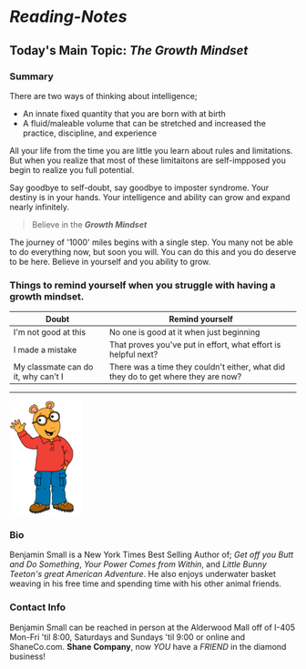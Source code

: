 # ***Reading-Notes***

## **Today's Main Topic:** *The Growth Mindset*

### **Summary**

There are two ways of thinking about intelligence;

- An innate fixed quantity that you are born with at birth
- A fluid/maleable volume that can be stretched and increased the practice, discipline, and experience

All your life from the time you are little you learn about rules and limitations. But when you realize that most of these limitaitons are self-impposed you begin to realize you full potential.

Say goodbye to self-doubt, say goodbye to imposter syndrome. Your destiny is in your hands. Your intelligence and ability can grow and expand nearly infinitely.  

> Believe in the ***Growth Mindset***  

The journey of '1000' miles begins with a single step. You many not be able to do everything now, but soon you will. You can do this and you do deserve to be here. Believe in yourself and you ability to grow.

### **Things to remind yourself when you struggle with having a growth mindset.**

| Doubt | Remind yourself |
| ----- | --------------- |
| I'm not good at this | No one is good at it when just beginning |
| I made a mistake | That proves you've put in effort, what effort is helpful next? |
| My classmate can do it, why can't I | There was a time they couldn't either, what did they do to get where they are now? |

---

<img src="/Arthur.png" alt="Photo of Benjamin Small" title="Most Recent photo of Benjamin Small" height="200">

### **Bio**

Benjamin Small is a New York Times Best Selling Author of; *Get off you Butt and Do Something*, *Your Power Comes from Within*, and *Little Bunny Teeton's great American Adventure*. He also enjoys underwater basket weaving in his free time and spending time with his other animal friends.

### **Contact Info**

Benjamin Small can be reached in person at the Alderwood Mall off of I-405 Mon-Fri 'til 8:00, Saturdays and Sundays 'til 9:00 or online and ShaneCo.com. **Shane Company**, now *YOU* have a *FRIEND* in the diamond business!
